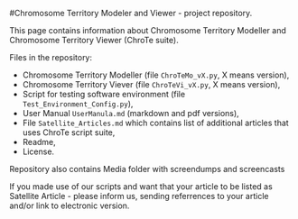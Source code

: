 #Chromosome Territory Modeler and Viewer - project repository.

This page contains information about Chromosome Territory Modeller and Chromosome Territory Viewer (ChroTe suite). 

Files in the repository:

- Chromosome Territory Modeller (file `ChroTeMo_vX.py`, X means version), 
- Chromosome Territory Viever (file `ChroTeVi_vX.py`, X means version), 
- Script for testing software environment (file `Test_Environment_Config.py`), 
- User Manual `UserManula.md` (markdown and pdf versions),
- File `Satellite_Articles.md` which contains list of additional articles that uses ChroTe script suite,
- Readme,
- License.

Repository also contains Media folder with screendumps and screencasts

If you made use of our scripts and want that your article to be listed as Satellite Article - please inform us, sending referrences to your article and/or link to electronic version.
